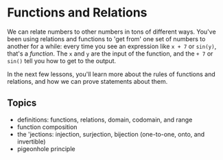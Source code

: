 # Functions and Relations

We can relate numbers to other numbers in tons of different ways. You've been using relations and functions to 'get from' one set of numbers to another for a while: every time you see an expression like `x + 7` or `sin(y)`, that's a _function_. The `x` and `y` are the input of the function, and the `+ 7` or `sin()` tell you how to get to the output.

In the next few lessons, you'll learn more about the rules of functions and relations, and how we can prove statements about them.

## Topics

- definitions: functions, relations, domain, codomain, and range
- function composition
- the 'jections: injection, surjection, bijection (one-to-one, onto, and invertible)
- pigeonhole principle
